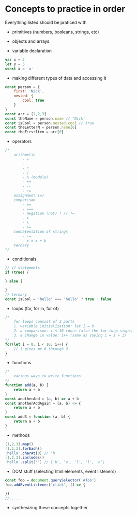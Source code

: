 # Concepts to practice in order

Everything listed should be praticed with

- primitives (numbers, booleans, strings, etc)
- objects and arrays

- variable declaration

```js
var x = 2
let y = 3
const x = 'a'
```

- making different types of data and accessing it

```js
const person = {
    first: 'Nick',
    nested: {
        cool: true
    }
}
const arr = [1,2,3]
const theName = person.name // 'Nick'
const isCool = person.nested.cool // true
const theLetterN = person.name[0]
const theFirstItem = arr[0]
```

- operators

```js
/*
    arithmetic
        - +
        - -
        - *
        - /
        - % (modulo)
        - ++
        - --
        - +=
    assignment (=)
    comparison
        - ==
        - ===
        - negation (not) ! // !=
        - >
        - <
        - >=
    concatentation of strings
        - +=
        - x = x + b
    ternary
*/
```

- conditionals

```js
// if statements
if (true) {

} else {

}
// ternary
const isCool = 'hello' === 'hello' ? true : false
```

- loops (for, for in, for of)

```js
/*
    for loops consist of 3 parts
    1. variable initialization: let i = 0
    2. a comparison: i < 10 (once false the for loop stops)
    3. a change in value: i++ (same as saying i = i + 1)
*/
for(let i = 0; i < 10; i++) {
    // i gives me 0 through 9
}
```

- functions
```js
/*
    various ways to write functions
*/
function add(a, b) {
    return a + b
}
const anotherAdd = (a, b) => a + b
const anotherAddAgain = (a, b) => {
    return a + b
}
const add3 = function (a, b) {
    return a + b
}
```

- methods

```js
[1,2,3].map()
[1,2,3].forEach()
'hello'.charAt(0) // 'h'
[1,2,3].includes()
'hello'.split('') // ['h', 'e', 'l', 'l', 'o']
```

- DOM stuff (selecting html elements, event listeners)

```js
const foo = document.querySelector('#foo')
foo.addEventListener('click', () => {

})
//......
```

- synthesizing these concepts together